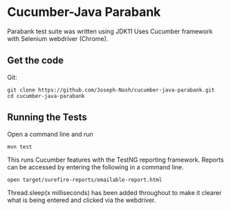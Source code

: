 # Cucumber-Java Parabank

Parabank test suite was written using JDK11
Uses Cucumber framework with Selenium webdriver (Chrome).

## Get the code

Git:

    git clone https://github.com/Joseph-Nash/cucumber-java-parabank.git
    cd cucumber-java-parabank

## Running the Tests

Open a command line and run

    mvn test

This runs Cucumber features with the TestNG reporting framework. Reports can be accessed by entering the following in a command line.

    open target/surefire-reports/emailable-report.html

Thread.sleep(x milliseconds) has been added throughout to make it clearer what is being entered and clicked via the webdriver.
